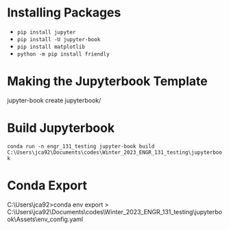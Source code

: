 # Installing Packages

* `pip install jupyter`
* `pip install -U jupyter-book`
* `pip install matplotlib`
* `python -m pip install friendly`

# Making the Jupyterbook Template
jupyter-book create jupyterbook/

# Build Jupyterbook
`conda run -n engr_131_testing jupyter-book build C:\Users\jca92\Documents\codes\Winter_2023_ENGR_131_testing\jupyterbook`

# Conda Export

C:\Users\jca92>conda env export > C:\Users\jca92\Documents\codes\Winter_2023_ENGR_131_testing\jupyterbook\Assets\env_config.yaml